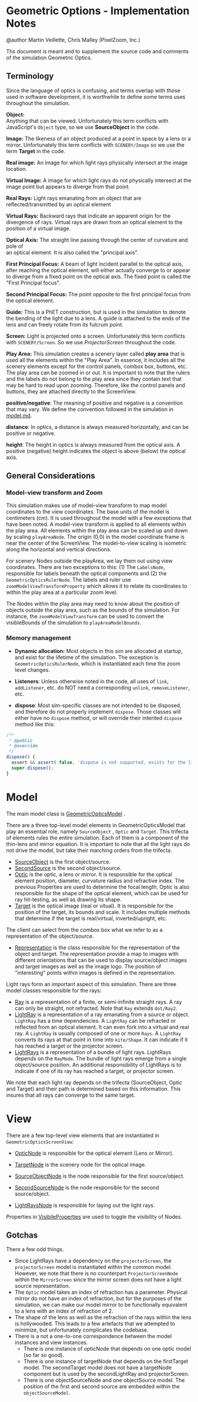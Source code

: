 # Geometric Options - Implementation Notes

@author Martin Veillette, Chris Malley (PixelZoom, Inc.)

Ths document is meant and to supplement the source code and comments of the simulation Geometric Optics.

## Terminology 

Since the language of optics is confusing, and terms overlap with those used in software development, it is
worthwhile to define some terms uses throughout the simulation.

**Object:**  
Anything that can be viewed. Unfortunately this term conflicts with JavaScript's `Object` type, so we 
use **SourceObject** in the code.

**Image:**
The likeness of an object produced at a point in space by a lens or a mirror.
Unfortunately this term conflicts with `SCENERY/Image` so we use the term **Target** in the code.

**Real image:**
An image for which light rays physically intersect at the image location.

**Virtual Image:**
A image for which light rays do not physically intersect at the image point but appears to diverge from that point.

**Real Rays:**
Light rays emanating from an object that are reflected/transmitted by an optical element

**Virtual Rays:**
Backward rays that indicate an apparent origin for the divergence of rays. Virtual rays are drawn from an optical
element to the position of a virtual image.

**Optical Axis:**
The straight line passing through the center of curvature and pole of  
an optical element. It is also called the "principal axis".

**First Principal Focus:**
A beam of light incident parallel to the optical axis, after reaching the optical element, will either actually converge
to or appear to diverge from a fixed point on the optical axis. The fixed point is called the "First Principal focus".

**Second Principal Focus:**
The point opposite to the first principal focus from the optical element.

**Guide:**
This is a PhET construction, but is used in the simulation to denote the bending of the light due to a lens. A guide
is attached to the ends of the lens and can freely rotate from its fulcrum point.

**Screen:**
Light is projected onto a screen. Unfortunately this term conflicts with `SCENERY/Screen`. So we use _ProjectorScreen_ throughout the code.

**Play Area:** This simulation creates a scenery layer called **play area** that is used all the elements within the "Play Area". In essence,
it includes all the scenery elements except for the control panels, combox box, buttons, etc. The play area can be
zoomed in or out. It is important to note that the rulers and the labels do not belong to the play area since they
contain text that may be hard to read upon zooming. Therefore, like the control panels and buttons, they are attached
directly to the ScreenView.

**positive/negative**: The meaning of positive and negative is a convention that may
vary. We define the convention followed in the simulation in [model.md](https://github.com/phetsims/geometric-optics/blob/master/doc/model.md). 

**distance**: In optics, a distance is always measured horizontally, and can be positive or negative. 

**height**: The height in optics is always measured from the optical axis. A positive (negative) height indicates the object is above (below) the optical axis.

## General Considerations

### Model-view transform and Zoom

This simulation makes use of model-view transform to map model coordinates to the
view coordinates. The base units of the model is centimeters (cm). It is used throughout the model with a few exceptions
that have been noted. A model-view transform is applied to all elements within the play area. All elements within the
play area can be scaled up and down by scaling `playAreaNode`. The origin (0,0) in the model coordinate frame is near
the center of the ScreenView. The model-to-view scaling is isometric along the horizontal and vertical directions.

For scenery Nodes outside the playArea, we lay them out using view coordinates. There are two exceptions to this:
(1) The `LabelsNode`, responsible for labels beneath the optical components and (2) the `GeometricOpticsRulerNode`. 
The labels and ruler use `zoomModelViewTransformProperty` which allows it to relate its coordinates to within the play
area at a particular zoom level.

The Nodes within the play area may need to know about the position of objects outside the play area, such as the bounds
of the simulation. For instance, the `zoomModelViewTransform` can be used to convert the visibleBounds of the simulation
to `playAreaModelBounds`.

### Memory management

* **Dynamic allocation:** Most objects in this sim are allocated at startup, and exist for the lifetime of the simulation. 
The exception is `GeometricOpticsRulerNode`, which is instantiated each time the zoom level changes. 

* **Listeners**: Unless otherwise noted in the code, all uses of `link`, `addListener`, etc. do NOT need a corresponding
  `unlink`, `removeListener`, etc.

* **dispose**: Most sim-specific classes are not intended to be disposed, and therefore do not properly implement
`dispose`.  Those classes will either have no `dispose` method, or will override their interited `dispose`
method like this:

```js
/**
 * @public
 * @override
 */
dispose() {
  assert && assert( false, 'dispose is not supported, exists for the lifetime of the sim' );
  super.dispose();
}
```

# Model

The main model class
is [GeometricOpticsModel](https://github.com/phetsims/geometric-optics/blob/master/js/common/model/GeometricOpticsModel.js)
.

There are a three top-level model elements in GeometricOpticsModel that play an essential role, namely `SourceObject`
, `Optic` and `Target`. This trifecta of elements rules the entire simulation. Each of them is a component of the
thin-lens and mirror equation. It is important to note that all the light rays do not drive the model, but take their
marching orders from the trifecta.

* [SourceObject](https://github.com/phetsims/geometric-optics/blob/master/js/common/model/SourceObject.js) is the first object/source. 
* [SecondSource](https://github.com/phetsims/geometric-optics/blob/master/js/common/model/SecondSource.js) is the second object/source.
* [Optic](https://github.com/phetsims/geometric-optics/blob/master/js/common/model/Optic.js) is the optic, a lens or mirror. It is responsible for the
  optical element position, diameter, curvature radius and refractive index. The previous Properties are used to
  determine the focal length. Optic is also responsible for the shape of the optical element, which can be used for ray
  hit-testing, as well as drawing its shape.
* [Target](https://github.com/phetsims/geometric-optics/blob/master/js/common/model/Target.js) is the optical image (real or vitual). It is responsible for the
  position of the target, its bounds and scale. It includes multiple methods that determine if the target is
  real/virtual, inverted/upright, etc.

The client can select from the combox box what we refer to as a representation of the object/source.

* [Representation](https://github.com/phetsims/geometric-optics/blob/master/js/common/model/Representation.js) is the
  class responsible for the representation of the object and target. The representation provide a map to images with
  different orientations that can be used to display source/object images and target images as well as the image logo.
  The position of "interesting" points within images is defined in the representation.

Light rays form an important aspect of this simulation. There are three model classes responsible for the rays:

* [Ray](https://github.com/phetsims/geometric-optics/blob/master/js/common/model/Ray.js) is a representation of a
  finite, or semi-infinite straight rays. A ray can only be straight, not refracted. Note that `Ray` extends `dot/Ray2`.
* [LightRay](https://github.com/phetsims/geometric-optics/blob/master/js/common/model/LightRay.js) is a representation
  of a ray emanating from a source or object. `LightRay` has a time dependencies. A `LightRay` can be refracted or
  reflected from an optical element. It can even fork into a virtual and real ray. A `LightRay` is usually composed of one or more
  `Rays`. A `LightRay` converts its rays at that point in time into `kite/Shape`. It can indicate if it has reached a target
  or the projector screen.
* [LightRays](https://github.com/phetsims/geometric-optics/blob/master/js/common/model/LightRays.js) is a representation
  of a bundle of light rays. LightRays depends on the `RayMode`. The bundle of light rays emerge from a single
  object/source position. An additional responsibility of LightRays is to indicate if one of its ray has reached a
  target, or projector screen.

We note that each light ray depends on the trifecta (SourceObject, Optic and Target) and their path is determined based
on this information. This insures that all rays can converge to the same target.

# View

There are a few top-level view elements that are instantiated in `GeometricOpticsScreenView`:

* [OpticNode](https://github.com/phetsims/geometric-optics/blob/master/js/common/view/OpticNode.js) is responsible for
  the optical element (Lens or Mirror).

* [TargetNode](https://github.com/phetsims/geometric-optics/blob/master/js/common/view/TargetNode.js) is the scenery
  node for the optical image.

* [SourceObjectNode](https://github.com/phetsims/geometric-optics/blob/master/js/common/view/SourceObjectNode.js) is the
  node responsible for the first source/object.
  
* [SecondSourceNode](https://github.com/phetsims/geometric-optics/blob/master/js/common/view/SecondSourceNode.js) is the
  node responsible for the second source/object.

* [LightRaysNode](https://github.com/phetsims/geometric-optics/blob/master/js/common/view/LightRaysNode.js) is
  responsible for laying out the light rays.

Properties in [VisibileProperties](https://github.com/phetsims/geometric-optics/blob/master/js/common/view/VisibleProperties.js) are used to toggle the visibility of Nodes.

## Gotchas

There a few odd things.

* Since LightRays have a dependency on the `projectorScreen`, the `projectorScreen` model is instantiated within the
  common model. However, we note that there is no counterpart `ProjectorScreenNode` within the `MirrorScreen` since the
  mirror screen does not have a light source representation.
* The `Optic` model takes an index of refraction has a parameter. Physical mirror do not have an index of refraction,
  but for the purposes of the simulation, we can make our model mirror to be functionally equivalent to a lens with an
  index of refraction of 2.
* The shape of the lens as well as the refraction of the rays within the lens is hollywooded. This leads to a few
  artefacts that we attempted to minimize, but unfortunately complicates the codebase.
* There is a not a one-to-one correspondence between the model instances and view instances.
    - There is one instance of opticNode that depends on one optic model (so far so good).
    - There is one instance of targetNode that depends on the firstTarget model. The secondTarget model does not have a
      targetNode component but is used by the secondLightRay and projectorScreen.
    - There is one objectSourceNode and one objectSource model. The position of the first and second source are embedded
      within the `objectSourceModel`.
